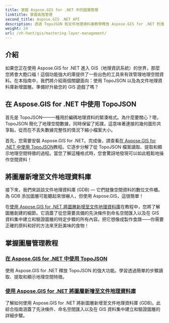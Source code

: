 ```yaml
---
title: 掌握 Aspose.GIS for .NET 中的圖層管理
linktitle: 掌握高階管理
second_title: Aspose.GIS .NET API
description: 透過 TopoJSON 和文件地理資料庫教學釋放 Aspose.GIS for .NET 的潛力。簡化圖層管理。
weight: 24
url: /zh-hant/gis/mastering-layer-management/
---
```

## 介紹

如果您正在使用 Aspose.GIS for .NET 進入 GIS（地理資訊系統）的世界，那麼您將會大飽口福！這個功能強大的庫提供了一些出色的工具來有效管理地理空間資料。在本指南中，我們將介紹兩個關鍵面向：使用 TopoJSON 以及為文件地理資料庫新增圖層。準備好升級您的 GIS 遊戲了嗎？

## 在 Aspose.GIS for .NET 中使用 TopoJSON

首先是 TopoJSON——一種用於編碼地理資料的緊湊格式。為什麼要關心？嗯，TopoJSON 簡化了地理空間數據，同時保留了拓撲，這意味著連接的幾何圖形共享點，從而在不丟失數據完整性的情況下縮小檔案大小。 

首先，您需要安裝 Aspose.GIS for .NET。完成後，請查看[在 Aspose.GIS for .NET 中使用 TopoJSON](./working-with-topojson/)教程。它逐步分解了從 TopoJSON 檔案讀取、提取和顯示地理空間特徵的過程。當您了解這種格式時，您會驚訝地發現可以如此輕鬆地操作空間資料！

## 將圖層新增至文件地理資料庫

接下來，我們來談談文件地理資料庫 (GDB) — 它們就像空間資料的數位文件櫃。為 GDB 添加圖層可能聽起來很嚇人，但使用 Aspose.GIS，這很簡單！ 

在[使用 Aspose.GIS for .NET 將圖層新增至文件地理資料庫](./add-layer-to-file-geo-database/)在教程中，您將了解圖層創建的細節。它涵蓋了從您需要具備的先決條件到命名空間匯入以及在 GIS 資料集中建立和驗證圖層的特定步驟的所有內容。把它想像成製作食譜——你需要正確的原料和好的方法來烹飪美味的食物！

## 掌握圖層管理教程
### [在 Aspose.GIS for .NET 中使用 TopoJSON](./working-with-topojson/)
使用 Aspose.GIS for .NET 釋放 TopoJSON 的強大功能。學習透過簡單的步驟讀取、提取和顯示地理空間特徵。
### [使用 Aspose.GIS for .NET 將圖層新增至文件地理資料庫](./add-layer-to-file-geo-database/)
了解如何使用 Aspose.GIS for .NET 將新圖層新增至文件地理資料庫 (GDB)。此綜合指南涵蓋了先決條件、命名空間匯入以及在 GIS 資料集中建立和驗證圖層的詳細步驟。